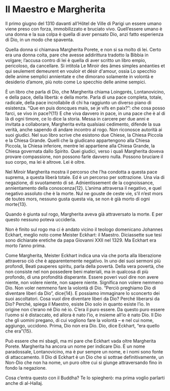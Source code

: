 # Il Maestro e Margherita
Il primo giugno del 1310 davanti all’Hôtel de Ville di Parigi un essere umano viene preso con forza, immobilizzato e bruciato vivo. Quell’essere umano è una donna e la sua colpa è quella di aver pensato Dio, anzi fatto esperienza di Dio, in un modo che spaventa.

Quella donna si chiamava Margherita Porete, e non si sa molto di lei. Certo era una donna colta, pare che avesse addirittura tradotto la Bibbia in volgare; l’accusa contro di lei è quella di aver scritto un libro empio, pericoloso, da cancellare. Si intitola Le Miroir des âmes simples anéanties et qui seulement demeurent en vouloir et désir d'amour, ossia Lo specchio delle anime semplici annientate e che dimorano solamente in volontà e desiderio d’amore, più noto come Lo specchio delle anime sempici.

È un libro che parla di Dio, che Margherita chiama Loingprés, Lontanovicino, e della pace, della libertà: e della morte. Parla di una pace completa, totale, radicale, della pace incrollabile di chi ha raggiunto un diverso piano di esistenza. “Que en puis doncques mais, se je vifs en paix?”: che cosa posso farci, se vivo in pace?{11} E che viva davvero in pace, in una pace che è al di là di ogni timore, ce lo dice la storia. Messa in carcere per due anni e invitata a collaborare, Margherita evita qualsiasi cedimento, difende la sua verità, anche sapendo di andare incontro al rogo. Non riconosce autorità ai suoi giudici. Nel suo libro scrive che esistono due Chiese, la Chiesa Piccola e la Chiesa Grande. Quelli che la giudicano appartengono alla Chiesa Piccola, la Chiesa inferiore, mentre lei appartiene alla Chiesa Grande, la Chiesa governata dallo Spirito. Quei giudici, verso i quali Margherita doveva provare compassione, non possono farle davvero nulla. Possono bruciare il suo corpo, ma lei è altrove. Lei è oltre.

Nel Miroir Margherita mostra il percorso che l’ha condotta a questa pace suprema, a questa liberà totale. Ed è un percorso per sottrazione. Una via di negazione, di svuotamento di sé. Adnientissement de la cognoissance, annientamento della conoscenza{12}. L’anima attraversa il negativo, e quel negativo assoluto che è la morte. Nul ne gouste de ceste vie, s’il n’est mors de toutes mors, nessuno gusta questa via, se non è già morto di ogni morte{13}.

Quando è giunta sul rogo, Margherita aveva già attraversato la morte. E per questo nessuno poteva ucciderla.

Non è finito sul rogo ma ci è andato vicino il teologo domenicano Johannes Eckhart, meglio noto come Meister Eckhart: il Maestro. Diciassette sue tesi sono dichiarate eretiche da papa Giovanni XXII nel 1329. Ma Eckhart era morto l’anno prima.

Come Margherita, Meister Eckhart indica una via che porta alla liberazione attraverso ciò che è apparentemente negativo. In uno dei suoi sermoni più profondi, Beati pauperes spiritu, parla della povertà. Della vera povertà, che non consiste nel non possedere beni materiali, ma in qualcosa di più profondo, di una profondità disperante. Essere poveri vuol dire non avere niente, non volere niente, non sapere niente. Significa non volere nemmeno Dio. Non voler nemmeno fare la volontà di Dio. “Perciò preghiamo Dio di diventare liberi da Dio”, dice{14}. E possiamo immaginare lo sconcerto dei suoi ascoltatori. Cosa vuol dire diventare liberi da Dio? Perché liberarsi da Dio? Perché, spiega il Maestro, esiste Dio solo in quanto esiste l’io. In origine non c’erano né Dio né io. C’era il puro essere. Da questo puro essere l’uomo si è distaccato, ed allora è nato l’io, e insieme all’io è nato Dio. Il Dio che gli uomini pregano, di cui vogliono fare la volontà – e nel cui nome, aggiungo, uccidono. Prima, Dio non era Dio. Dio, dice Eckhart, “era quello che era”{15}.

Può essere che mi sbagli, ma mi pare che Eckhart vada oltre Margherita Porete. Margherita ha ancora un nome per indicare Dio. È un nome paradossale, Lontanovicino, ma è pur sempre un nome, e i nomi sono fonte di attaccamento. Il Dio di Eckhart è un Dio che si sottrae definitivamente, un Non-Dio che non ha nome, un puro oltre cui si giunge attraversando fino in fondo la negazione.

Cosa c’entra questo con il Buddha? Te lo spiegherò: ma prima voglio parlarti anche di al-Hallaj.
